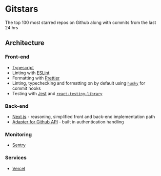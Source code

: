 # Gitstars

The top 100 most starred repos on Github along with commits from the last 24 hrs

## Architecture

### Front-end

- [Typescript](https://www.typescriptlang.org/)
- Linting with [ESLint](https://eslint.org/)
- Formatting with [Prettier](https://prettier.io/)
- Linting, typechecking and formatting on by default using [`husky`](https://github.com/typicode/husky) for commit hooks
- Testing with [Jest](https://jestjs.io/) and [`react-testing-library`](https://testing-library.com/docs/react-testing-library/intro)

### Back-end

- [Next.js](https://nextjs.org/) - reasoning, simplified front and back-end implementation path
- [Adapter for Github API](https://github.com/octokit/request.js) - built in authentication handling

### Monitoring

- [Sentry](https://sentry.io)

### Services

- [Vercel](https://vercel.com)
